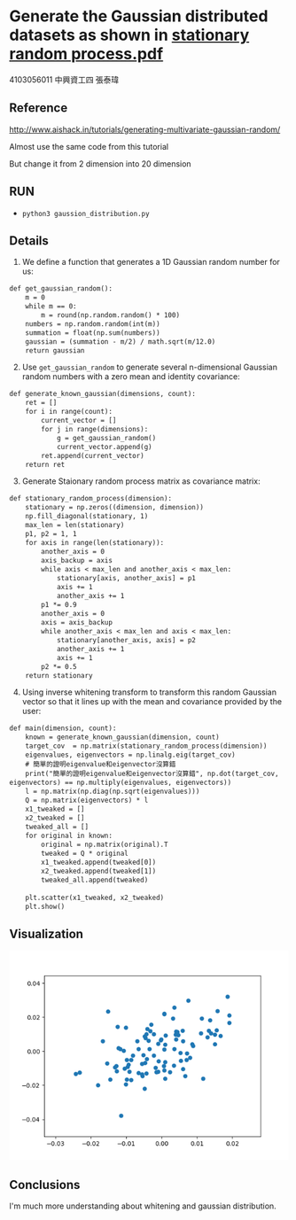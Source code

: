 # Generate the Gaussian distributed datasets as shown in [stationary random process.pdf](https://docs.wixstatic.com/ugd/33750e_84919aa1813c45fb89a4250e17edd18f.pdf)

4103056011 中興資工四 張泰瑋

## Reference

<http://www.aishack.in/tutorials/generating-multivariate-gaussian-random/>

Almost use the same code from this tutorial

But change it from 2 dimension into 20 dimension

## RUN

* `python3 gaussion_distribution.py`

## Details

1. We define a function that generates a 1D Gaussian random number for us:

```
def get_gaussian_random():
	m = 0
	while m == 0:
		m = round(np.random.random() * 100)
	numbers = np.random.random(int(m))
	summation = float(np.sum(numbers))
	gaussian = (summation - m/2) / math.sqrt(m/12.0)
	return gaussian
```

2. Use `get_gaussian_random` to generate several n-dimensional Gaussian random numbers with a zero mean and identity covariance:
```
def generate_known_gaussian(dimensions, count):
	ret = []
	for i in range(count):
		current_vector = []
		for j in range(dimensions):
			g = get_gaussian_random()
			current_vector.append(g)
		ret.append(current_vector)
	return ret
```

3. Generate Staionary random process matrix as covariance matrix:
```
def stationary_random_process(dimension):
	stationary = np.zeros((dimension, dimension))
	np.fill_diagonal(stationary, 1)
	max_len = len(stationary)
	p1, p2 = 1, 1
	for axis in range(len(stationary)):
		another_axis = 0
		axis_backup = axis
		while axis < max_len and another_axis < max_len:
			stationary[axis, another_axis] = p1
			axis += 1
			another_axis += 1
		p1 *= 0.9
		another_axis = 0
		axis = axis_backup
		while another_axis < max_len and axis < max_len:
			stationary[another_axis, axis] = p2
			another_axis += 1
			axis += 1
		p2 *= 0.5
	return stationary
```

4. Using inverse whitening transform to transform this random Gaussian vector so that it lines up with the mean and covariance provided by the user:
```
def main(dimension, count):
	known = generate_known_gaussian(dimension, count)
	target_cov  = np.matrix(stationary_random_process(dimension))
	eigenvalues, eigenvectors = np.linalg.eig(target_cov)
	# 簡單的證明eigenvalue和eigenvector沒算錯
	print("簡單的證明eigenvalue和eigenvector沒算錯", np.dot(target_cov, eigenvectors) == np.multiply(eigenvalues, eigenvectors))
	l = np.matrix(np.diag(np.sqrt(eigenvalues)))
	Q = np.matrix(eigenvectors) * l
	x1_tweaked = []
	x2_tweaked = []
	tweaked_all = []
	for original in known:
		original = np.matrix(original).T
		tweaked = Q * original
		x1_tweaked.append(tweaked[0])
		x2_tweaked.append(tweaked[1])
		tweaked_all.append(tweaked)

	plt.scatter(x1_tweaked, x2_tweaked)
	plt.show()
```


## Visualization

![acc](./distribution.png)

## Conclusions

I'm much more understanding about whitening and gaussian distribution.